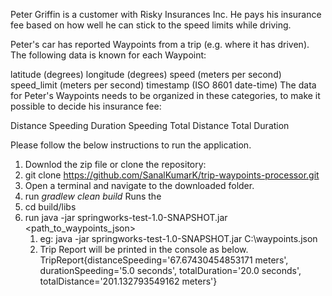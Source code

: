 Peter Griffin is a customer with Risky Insurances Inc. He pays his insurance fee based on how well he can stick to the speed limits while driving.

Peter's car has reported Waypoints from a trip (e.g. where it has driven). The following data is known for each Waypoint:

latitude (degrees)
longitude (degrees)
speed (meters per second)
speed_limit (meters per second)
timestamp (ISO 8601 date-time)
The data for Peter's Waypoints needs to be organized in these categories, to make it possible to decide his insurance fee:

Distance Speeding
Duration Speeding
Total Distance
Total Duration

Please follow the below instructions to run the application.
1) Downlod the zip file or clone the repository:
2) git clone https://github.com/SanalKumarK/trip-waypoints-processor.git
3) Open a terminal and navigate to the downloaded folder.
4) run *gradlew clean build*
    Runs the 
5) cd build/libs
6) run java -jar springworks-test-1.0-SNAPSHOT.jar <path_to_waypoints_json>
   1) eg: java -jar springworks-test-1.0-SNAPSHOT.jar C:\waypoints.json
   2) Trip Report will be printed in the console as below.
   TripReport{distanceSpeeding='67.67430454853171 meters', durationSpeeding='5.0 seconds', totalDuration='20.0 seconds', totalDistance='201.132793549162 meters'}    